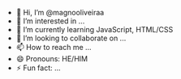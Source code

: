 - 👋 Hi, I’m @magnooliveiraa
- 👀 I’m interested in ...
- 🌱 I’m currently learning JavaScript, HTML/CSS
- 💞️ I’m looking to collaborate on ...
- 📫 How to reach me ...
- 😄 Pronouns: HE/HIM
- ⚡ Fun fact: ...

<!---
magnooliveiraa/magnooliveiraa is a ✨ special ✨ repository because its `README.md` (this file) appears on your GitHub profile.
You can click the Preview link to take a look at your changes.
--->
